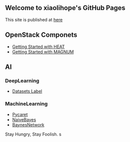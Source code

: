 ## Welcome to xiaolihope's GitHub Pages

This site is published at [here]

[here]: https://xiaolihope.github.io/


## OpenStack Componets

- [Getting Started with HEAT](openstack-heat/getting-started-with-heat.md)
- [Getting Started with MAGNUM](openstack-magnum/getting-started-with-magnum.md)

## AI

### DeepLearning

- [Datasets Label](AI-DeepLearning/datasets-label.md)

### MachineLearning
- [Pycaret](AI-MachineLearning/PyCaret.md)
- [NaiveBayes](AI-MachineLearning/NaiveBayes.pdf)
- [BaynesNetwork](AI-MachineLearning/bayesNetwork-dxl.pdf)


Stay Hungry, Stay Foolish.
s